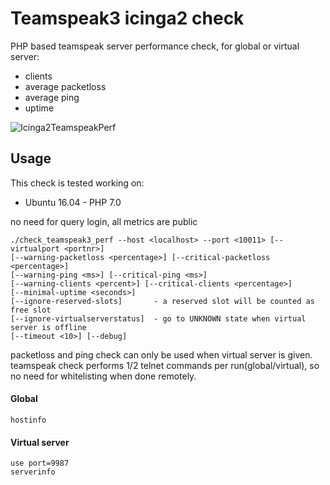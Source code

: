 Teamspeak3 icinga2 check
===============

PHP based teamspeak server performance check, for global or virtual server:

* clients
* average packetloss
* average ping
* uptime

![Icinga2TeamspeakPerf](https://img.seosepa.net/check_teamspeak3_perf.png)

Usage
-------------

This check is tested working on:
* Ubuntu 16.04 - PHP 7.0

no need for query login, all metrics are public
```
./check_teamspeak3_perf --host <localhost> --port <10011> [--virtualport <portnr>]
[--warning-packetloss <percentage>] [--critical-packetloss <percentage>]
[--warning-ping <ms>] [--critical-ping <ms>]
[--warning-clients <percent>] [--critical-clients <percentage>]
[--minimal-uptime <seconds>]
[--ignore-reserved-slots]       - a reserved slot will be counted as free slot
[--ignore-virtualserverstatus]  - go to UNKNOWN state when virtual server is offline
[--timeout <10>] [--debug]
```

packetloss and ping check can only be used when virtual server is given.<br/>
teamspeak check performs 1/2 telnet commands per run(global/virtual), so no need for whitelisting when done remotely.

#### Global
```
hostinfo
```
#### Virtual server
```
use port=9987
serverinfo
```
